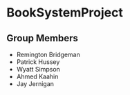 # BookSystemProject

## Group Members
* Remington Bridgeman
* Patrick Hussey
* Wyatt Simpson
* Ahmed Kaahin
* Jay Jernigan
